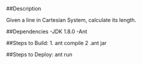 
##Description

Given a line in Cartesian System, calculate its length.

##Dependencies
    -JDK 1.8.0
    -Ant

##Steps to Build:
    1. ant compile
    2 .ant jar

##Steps to Deploy:
    ant run





